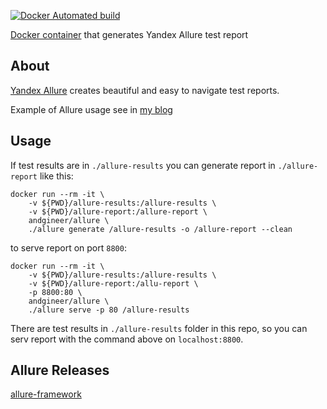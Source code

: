 [![Docker Automated build](https://img.shields.io/docker/image-size/andgineer/allure)](https://hub.docker.com/r/andgineer/allure)

[Docker container](https://hub.docker.com/r/andgineer/allure) that generates Yandex Allure test report

## About

[Yandex Allure](https://github.com/allure-framework/allure2/releases) creates beautiful and 
easy to navigate test reports.

Example of Allure usage see in [my blog](https://sorokin.engineer/posts/en/pytest_allure_selenium_auto_screenshot.html)

## Usage

If test results are in `./allure-results` you can generate report in `./allure-report` like this:

    docker run --rm -it \
        -v ${PWD}/allure-results:/allure-results \
        -v ${PWD}/allure-report:/allure-report \
        andgineer/allure \
        ./allure generate /allure-results -o /allure-report --clean

to serve report on port `8800`:

    docker run --rm -it \
        -v ${PWD}/allure-results:/allure-results \
        -v ${PWD}/allure-report:/allu-report \
        -p 8800:80 \
        andgineer/allure \
        ./allure serve -p 80 /allure-results

There are test results in `./allure-results` folder in this repo, so you can serv report
with the command above on `localhost:8800`.

## Allure Releases

[allure-framework](https://github.com/allure-framework/allure2/releases)


